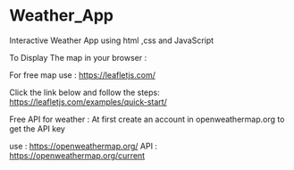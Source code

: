 # Weather_App
Interactive Weather App using html ,css and JavaScript

To Display The map in your browser :

For free map use :
https://leafletjs.com/

Click the link below and follow the steps:
https://leafletjs.com/examples/quick-start/

Free API for weather :
At first create an account in openweathermap.org to get the API key

use : https://openweathermap.org/
API : https://openweathermap.org/current
